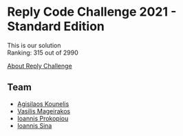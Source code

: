 # Reply Code Challenge 2021 - Standard Edition

This is our solution<br>
Ranking: 315 out of 2990

[About Reply Challenge](https://challenges.reply.com/tamtamy/challenge/code-challenge-2021)

## Team
* [Agisilaos Kounelis](https://github.com/kounelisagis)
* [Vasilis Mageirakos](https://github.com/mageirakos)
* [Ioannis Prokopiou](https://github.com/GiannisProkopiou)
* [Ioannis Sina](https://github.com/IoannisSina)